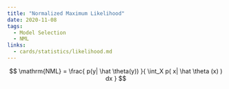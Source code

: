 ```yaml
---
title: "Normalized Maximum Likelihood"
date: 2020-11-08
tags:
  - Model Selection
  - NML
links:
  - cards/statistics/likelihood.md
---
```



$$
\mathrm{NML} = \frac{ p(y| \hat \theta(y)) }{ \int_X p( x| \hat \theta (x) ) dx }
$$


